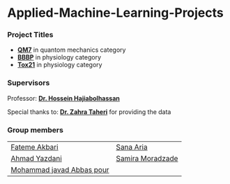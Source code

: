 # Applied-Machine-Learning-Projects
### Project Titles

- **[QM7](https://github.com/mAbbaspour/Applied-Machine-Learning-Projects/tree/main/QM7)** in quantom mechanics category
- **[BBBP](https://github.com/mAbbaspour/Applied-Machine-Learning-Projects/tree/main/Bbbp)** in physiology category
- **[Tox21](https://github.com/mAbbaspour/Applied-Machine-Learning-Projects/tree/main/Tox21)** in physiology category
### Supervisors
Professor: **[Dr. Hossein Hajiabolhassan](https://github.com/hhaji)**

Special thanks to: **[Dr. Zahra Taheri](https://github.com/zahta)**  for providing the data
### Group members
| | |
| ----------- | ----------- |
| [Fateme Akbari](https://github.com/f-akbari) | [Sana Aria](https://github.com/sanaaria) |
| [Ahmad Yazdani](https://github.com/Ahmadyazdani78) | [Samira Moradzade](https://github.com/samiramoradzade) |
| [Mohammad javad Abbas pour](https://github.com/mAbbaspour) |  




